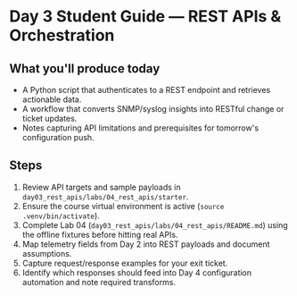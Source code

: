 # Day 3 Student Guide — REST APIs & Orchestration

## What you'll produce today
- A Python script that authenticates to a REST endpoint and retrieves actionable data.
- A workflow that converts SNMP/syslog insights into RESTful change or ticket updates.
- Notes capturing API limitations and prerequisites for tomorrow's configuration push.

## Steps
1. Review API targets and sample payloads in `day03_rest_apis/labs/04_rest_apis/starter`.
2. Ensure the course virtual environment is active (`source .venv/bin/activate`).
3. Complete Lab 04 (`day03_rest_apis/labs/04_rest_apis/README.md`) using the offline fixtures before hitting real APIs.
4. Map telemetry fields from Day 2 into REST payloads and document assumptions.
5. Capture request/response examples for your exit ticket.
6. Identify which responses should feed into Day 4 configuration automation and note required transforms.

